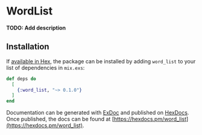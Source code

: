 # WordList

**TODO: Add description**

## Installation

If [available in Hex](https://hex.pm/docs/publish), the package can be installed
by adding `word_list` to your list of dependencies in `mix.exs`:

```elixir
def deps do
  [
    {:word_list, "~> 0.1.0"}
  ]
end
```

Documentation can be generated with [ExDoc](https://github.com/elixir-lang/ex_doc)
and published on [HexDocs](https://hexdocs.pm). Once published, the docs can
be found at [https://hexdocs.pm/word_list](https://hexdocs.pm/word_list).

